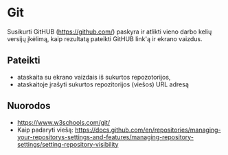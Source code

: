 # Git

Susikurti GitHUB (https://github.com/) paskyra ir atlikti vieno darbo kelių versijų įkėlimą, kaip rezultatą pateikti GitHUB link'ą  ir ekrano vaizdus.


## Pateikti 

* ataskaita su ekrano vaizdais iš sukurtos repozotorijos, 
* ataskaitoje įrašyti sukurtos repozitorijos  (viešos) URL adresą

## Nuorodos

* https://www.w3schools.com/git/
* Kaip padaryti viešą: https://docs.github.com/en/repositories/managing-your-repositorys-settings-and-features/managing-repository-settings/setting-repository-visibility
